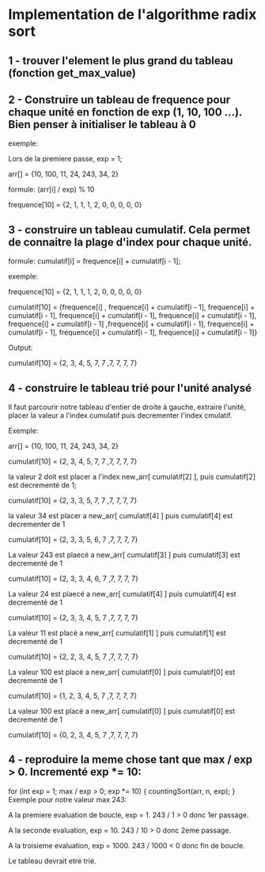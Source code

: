 # Implementation de l'algorithme radix sort

## 1 - trouver l'element le plus grand du tableau (fonction get_max_value)

## 2 - Construire un tableau de frequence pour chaque unité en fonction de exp (1, 10, 100 ...). Bien penser à initialiser le tableau à 0

exemple: 

Lors de la premiere passe, exp = 1;

arr[] = {10, 100, 11, 24, 243, 34, 2}

formule: (arr[i] / exp) % 10

frequence[10] = {2, 1, 1, 1, 2, 0, 0, 0, 0, 0}

## 3 - construire un tableau cumulatif. Cela permet de connaitre la plage d'index pour chaque unité.

formule: cumulatif[i] = frequence[i] + cumulatif[i - 1];

exemple:

frequence[10] = {2, 1, 1, 1, 2, 0, 0, 0, 0, 0}

cumulatif[10] = {frequence[i] , frequence[i] + cumulatif[i - 1], frequence[i] + cumulatif[i - 1], frequence[i] + cumulatif[i - 1], frequence[i] + cumulatif[i - 1], frequence[i] + cumulatif[i - 1] ,frequence[i] + cumulatif[i - 1], frequence[i] + cumulatif[i - 1], frequence[i] + cumulatif[i - 1], frequence[i] + cumulatif[i - 1]}

Output:

cumulatif[10] = {2, 3, 4, 5, 7, 7 ,7, 7, 7, 7}

## 4 - construire le tableau trié pour l'unité analysé

Il faut parcourir notre tableau d'entier de droite à gauche, extraire l'unité, placer la valeur a l'index cumulatif puis decrementer l'index cmulatif.

Exemple: 

arr[] = {10, 100, 11, 24, 243, 34, 2}

cumulatif[10] = {2, 3, 4, 5, 7, 7 ,7, 7, 7, 7}

la valeur 2 doit est placer a l'index new_arr[ cumulatif[2] ], puis cumulatif[2] est decrementé de 1;

cumulatif[10] = {2, 3, 3, 5, 7, 7 ,7, 7, 7, 7}

la valeur 34 est placer a new_arr[ cumulatif[4] ] puis cumulatif[4] est decrementer de 1

cumulatif[10] = {2, 3, 3, 5, 6, 7 ,7, 7, 7, 7}

La valeur 243  est plaecé a new_arr[ cumulatif[3] ] puis cumulatif[3] est decrementé de 1

cumulatif[10] = {2, 3, 3, 4, 6, 7 ,7, 7, 7, 7}

La valeur 24  est plaecé a new_arr[ cumulatif[4] ] puis cumulatif[4] est decrementé de 1

cumulatif[10] = {2, 3, 3, 4, 5, 7 ,7, 7, 7, 7}

La valeur 11  est placé a new_arr[ cumulatif[1] ] puis cumulatif[1] est decrementé de 1

cumulatif[10] = {2, 2, 3, 4, 5, 7 ,7, 7, 7, 7}

La valeur 100  est placé a new_arr[ cumulatif[0] ] puis cumulatif[0] est decrementé de 1

cumulatif[10] = {1, 2, 3, 4, 5, 7 ,7, 7, 7, 7}

La valeur 100  est placé a new_arr[ cumulatif[0] ] puis cumulatif[0] est decrementé de 1

cumulatif[10] = {0, 2, 3, 4, 5, 7 ,7, 7, 7, 7}


## 4 - reproduire la meme chose tant que max / exp > 0. Incrementé exp *= 10:

for (int exp = 1; max / exp > 0; exp *= 10) {
    countingSort(arr, n, exp);
}
Exemple pour notre valeur max 243:

A la premiere evaluation de boucle, exp = 1. 243 / 1 > 0 donc 1er passage.

A la seconde evaluation, exp = 10. 243 / 10 > 0 donc 2eme passage.

A la troisieme evaluation, exp = 1000. 243 / 1000 < 0 donc fin de boucle.

Le tableau devrait etre trié.
